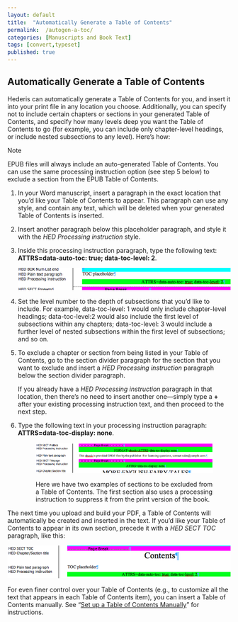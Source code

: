 ```yaml
---
layout: default
title:  "Automatically Generate a Table of Contents"
permalink:  /autogen-a-toc/
categories: [Manuscripts and Book Text]
tags: [convert,typeset]
published: true
---
```


<section data-type="chapter" class="hsecchapter" data-hederis-type="hsecchapter" id="autogen-a-toc" data-pi-attrs="id: autogen-a-toc; data-tags: convert,typeset;" role="doc-chapter" data-tags="convert,typeset" data-author-name=" " data-book-title=" " title="Automatically Generate a Table of Contents"><h1 data-hederis-type="hblkchaptitle" class="hblkchaptitle" id="pIsxp240J">Automatically Generate a Table of Contents</h1>
    <p class="hblkp" data-hederis-type="hblkp" id="p5cT3JGH1">Hederis can automatically generate a Table of Contents for you, and insert it into your print file in any location you choose. Additionally, you can specify not to include certain chapters or sections in your generated Table of Contents, and specify how many levels deep you want the Table of Contents to go (for example, you can include only chapter-level headings, or include nested subsections to any level). Here&#8217;s how:</p>
    <aside class="hwprbox box" data-hederis-type="hwprbox" id="pmo15Bmqk" data-type="sidebar"><p class="hblktype" data-hederis-type="hblktype" id="pYjJZeRV0">Note</p>
    <p class="hblkp" data-hederis-type="hblkp" id="pIevshGyw">EPUB files will always include an auto-generated Table of Contents. You can use the same processing instruction option (see step 5 below) to exclude a section from the EPUB Table of Contents.</p>
    </aside>
    <ol class="hwprnum-list" data-hederis-type="hwprnum-list" id="pDpwodpIv"><li class="hblkoli" data-hederis-type="hblkoli" id="liq7zVPbAR"><p class="hblkoli" data-hederis-type="hblkoli" id="pDxihh2Te">In your Word manuscript, insert a paragraph in the exact location that you&#8217;d like your Table of Contents to appear. This paragraph can use any style, and contain any text, which will be deleted when your generated Table of Contents is inserted.</p></li>
    <li class="hblkoli" data-hederis-type="hblkoli" id="lizEPTkLp1"><p class="hblkoli" data-hederis-type="hblkoli" id="pTx45ny5E">Insert another paragraph below this placeholder paragraph, and style it with the <em data-hederis-type="hspanem">HED Processing instruction</em> style.</p></li>
    <li class="hblkoli" data-hederis-type="hblkoli" id="liB22MB6j1"><p class="hblkoli" data-hederis-type="hblkoli" id="pP6CjjPom">Inside this processing instruction paragraph, type the following text: <strong data-hederis-type="hspanstrong">ATTRS=data-auto-toc: true; data-toc-level: 2</strong>. </p><img data-hederis-type="hblkimg" class="hblkimg" id="p142MFZne" src="/images/tocplaceholder.png"/>
    </li>
    <li class="hblkoli" data-hederis-type="hblkoli" id="liDyT7H7pd"><p class="hblkoli" data-hederis-type="hblkoli" id="ppGq7ckRE">Set the level number to the depth of subsections that you&#8217;d like to include. For example, data-toc-level: 1 would only include chapter-level headings; data-toc-level:2 would also include the first level of subsections within any chapters; data-toc-level: 3 would include a further level of nested subsections within the first level of subsections; and so on.</p></li>
    <li class="hblkoli" data-hederis-type="hblkoli" id="liQz8TA3kJ"><p class="hblkoli" data-hederis-type="hblkoli" id="ph5yYegP0">To exclude a chapter or section from being listed in your Table of Contents, go to the section divider paragraph for the section that you want to exclude and insert a <em data-hederis-type="hspanem">HED Processing instruction</em> paragraph below the section divider paragraph. </p><p class="hblkli-cont" data-hederis-type="hblkli-cont" id="pIsdwjPFF">If you already have a <em data-hederis-type="hspanem">HED Processing instruction</em> paragraph in that location, then there&#8217;s no need to insert another one&#8212;simply type a <strong data-hederis-type="hspanstrong">+</strong> after your existing processing instruction text, and then proceed to the next step.</p>
    </li>
    <li class="hblkoli" data-hederis-type="hblkoli" id="litKK7Z1eO"><p class="hblkoli" data-hederis-type="hblkoli" id="pYE1YdHUo">Type the following text in your processing instruction paragraph: <strong data-hederis-type="hspanstrong">ATTRS=data-toc-display: none</strong>.</p><figure class="hwprfig" data-hederis-type="hwprfig" id="ptbaw1dKT"><img data-hederis-type="hblkimg" class="hblkimg" id="pUgwlAnY3" src="/images/tocexclude.png"/>
    <p class="hblkcaption" data-hederis-type="hblkcaption" id="pZD2wjMPB">Here we have two examples of sections to be excluded from a Table of Contents. The first section also uses a processing instruction to suppress it from the print version of the book.</p>
    </figure>
    </li>
    </ol>
    <p class="hblkp" data-hederis-type="hblkp" id="pXSno82pV">The next time you upload and build your PDF, a Table of Contents will automatically be created and inserted in the text. If you&#8217;d like your Table of Contents to appear in its own section, precede it with a <em data-hederis-type="hspanem">HED SECT TOC</em> paragraph, like this:</p>
    <img data-hederis-type="hblkimg" class="hblkimg" id="pCBzIN68k" src="/images/tocsection.png"/>
    <p class="hblkp" data-hederis-type="hblkp" id="prt7yEVuT">For even finer control over your Table of Contents (e.g., to customize all the text that appears in each Table of Contents item), you can insert a Table of Contents manually. See &#8220;<a href="{% post_url 2019-07-09-19-SetupaTableofContentsManually %}"><span class="Hyperlink">Set up a Table of Contents Manually</span></a>&#8221; for instructions.</p>
    </section>
    
